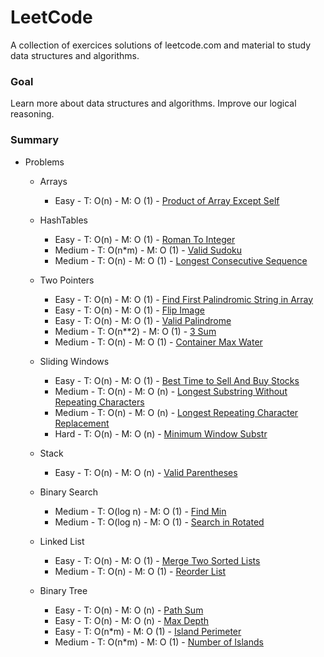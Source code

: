 
# LeetCode

A collection of exercices solutions of leetcode.com and material to study data structures and algorithms.

### Goal

Learn more about data structures and algorithms. Improve our logical reasoning.

### Summary

* Problems
    * Arrays
        * Easy - T: O(n) - M: O (1) - [Product of Array Except Self](https://leetcode.com/problems/product-of-array-except-self/)
        
    * HashTables
        * Easy - T: O(n) - M: O (1) - [Roman To Integer](https://leetcode.com/problems/roman-to-integer/)
        * Medium - T: O(n*m) - M: O (1) - [Valid Sudoku](https://leetcode.com/problems/valid-sudoku/)
        * Medium - T: O(n) - M: O (1) - [Longest Consecutive Sequence](https://leetcode.com/problems/longest-consecutive-sequence)

    * Two Pointers
        * Easy - T: O(n) - M: O (1) - [Find First Palindromic String in Array](https://leetcode.com/problems/find-first-palindromic-string-in-the-array/)
        * Easy - T: O(n) - M: O (1) - [Flip Image](https://leetcode.com/problems/flipping-an-image/)
        * Easy - T: O(n) - M: O (1) - [Valid Palindrome](https://leetcode.com/problems/valid-palindrome/)
        * Medium - T: O(n**2) - M: O (1) - [3 Sum](https://leetcode.com/problems/3sum/)
        * Medium - T: O(n) - M: O (1) - [Container Max Water](https://leetcode.com/problems/container-with-most-water/)

    * Sliding Windows
        * Easy - T: O(n) - M: O (1) - [Best Time to Sell And Buy Stocks](https://leetcode.com/problems/best-time-to-buy-and-sell-stock/)
        * Medium - T: O(n) - M: O (n) - [Longest Substring Without Repeating Characters](https://leetcode.com/problems/longest-substring-without-repeating-characters)
        * Medium - T: O(n) - M: O (n) - [Longest Repeating Character Replacement](https://leetcode.com/problems/longest-repeating-character-replacement)
        * Hard - T: O(n) - M: O (n) - [Minimum Window Substr](https://leetcode.com/problems/minimum-window-substring)
    
    * Stack
        * Easy - T: O(n) - M: O (n) - [Valid Parentheses](https://leetcode.com/problems/valid-parentheses/)
    
    * Binary Search
        * Medium - T: O(log n) - M: O (1) - [Find Min](https://leetcode.com/problems/find-minimum-in-rotated-sorted-array/)
        * Medium - T: O(log n) - M: O (1) - [Search in Rotated](https://leetcode.com/problems/search-in-rotated-sorted-array/)

    * Linked List
        * Easy - T: O(n) - M: O (1) - [Merge Two Sorted Lists](https://leetcode.com/problems/merge-two-sorted-lists/)
        * Medium - T: O(n) - M: O (1) - [Reorder List](https://leetcode.com/problems/reorder-list/)

    * Binary Tree
        * Easy - T: O(n) - M: O (n) - [Path Sum](https://leetcode.com/problems/path-sum/)
        * Easy - T: O(n) - M: O (n) - [Max Depth](https://leetcode.com/problems/maximum-depth-of-binary-tree/)
        * Easy - T: O(n*m) - M: O (1) - [Island Perimeter](https://leetcode.com/problems/island-perimeter/)
        * Medium - T: O(n*m) - M: O (1) - [Number of Islands](https://leetcode.com/problems/number-of-islands/)





